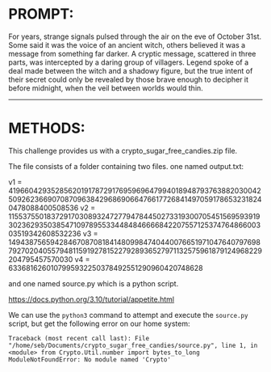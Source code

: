 # PROMPT:

For years, strange signals pulsed through the air on the eve of October 31st. Some said it was the voice of an ancient witch, others believed it was a message from something far darker. A cryptic message, scattered in three parts, was intercepted by a daring group of villagers. Legend spoke of a deal made between the witch and a shadowy figure, but the true intent of their secret could only be revealed by those brave enough to decipher it before midnight, when the veil between worlds would thin.

---

# METHODS:

This challenge provides us with a crypto_sugar_free_candies.zip file.

The file consists of a folder containing two files. one named output.txt:

v1 = 4196604293528562019178729176959696479940189487937638820300425092623669070870963842968690664766177268414970591786532318240478088400508536
v2 = 11553755018372917030893247277947844502733193007054515695939193023629350385471097895533448484666684220755712537476486600303519342608532236
v3 = 14943875659428467087081841480998474044007665197104764079769879270204055794811591927815227928936527971132575961879124968229204795457570030
v4 = 6336816260107995932250378492551290960420748628

and one named source.py which is a python script.

https://docs.python.org/3.10/tutorial/appetite.html

We can use the `python3` command to attempt and execute the `source.py` script, but get the following error on our home system:

`Traceback (most recent call last):
  File "/home/seb/Documents/crypto_sugar_free_candies/source.py", line 1, in <module>
    from Crypto.Util.number import bytes_to_long
ModuleNotFoundError: No module named 'Crypto'`

